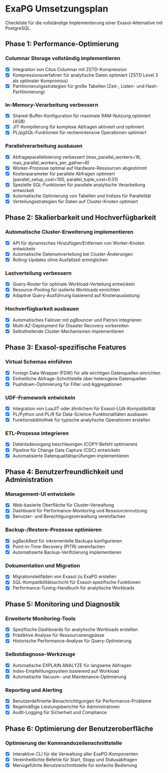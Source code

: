 # ExaPG Umsetzungsplan

Checkliste für die vollständige Implementierung einer Exasol-Alternative mit PostgreSQL.

## Phase 1: Performance-Optimierung

### Columnar Storage vollständig implementieren
- [x] Integration von Citus Columnar mit ZSTD-Kompression
- [x] Kompressionsverfahren für analytische Daten optimiert (ZSTD Level 3 als optimaler Kompromiss)
- [x] Partitionierungsstrategien für große Tabellen (Zeit-, Listen- und Hash-Partitionierung)

### In-Memory-Verarbeitung verbessern
- [x] Shared-Buffer-Konfiguration für maximale RAM-Nutzung optimiert (4GB)
- [x] JIT-Kompilierung für komplexe Abfragen aktiviert und optimiert
- [x] PL/pgSQL-Funktionen für rechenintensive Operationen optimiert

### Parallelverarbeitung ausbauen
- [x] Abfrageparallelisierung verbessert (max_parallel_workers=16, max_parallel_workers_per_gather=8)
- [x] Worker-Prozesse optimal auf Hardware-Ressourcen abgestimmt
- [x] Kostenparameter für parallele Abfragen optimiert (parallel_setup_cost=100, parallel_tuple_cost=0.01)
- [x] Spezielle SQL-Funktionen für parallele analytische Verarbeitung entwickelt
- [x] Automatische Optimierung von Tabellen und Indizes für Parallelität
- [x] Verteilungsstrategien für Daten auf Cluster-Knoten optimiert

## Phase 2: Skalierbarkeit und Hochverfügbarkeit

### Automatische Cluster-Erweiterung implementieren
- [x] API für dynamisches Hinzufügen/Entfernen von Worker-Knoten entwickeln
- [x] Automatische Datenumverteilung bei Cluster-Änderungen
- [x] Rolling-Updates ohne Ausfallzeit ermöglichen

### Lastverteilung verbessern
- [x] Query-Router für optimale Workload-Verteilung entwickeln
- [x] Resource-Pooling für isolierte Workloads einrichten
- [x] Adaptive Query-Ausführung basierend auf Knotenauslastung

### Hochverfügbarkeit ausbauen
- [x] Automatisches Failover mit pgBouncer und Patroni integrieren
- [x] Multi-AZ-Deployment für Disaster Recovery vorbereiten
- [x] Selbstheilende Cluster-Mechanismen implementieren

## Phase 3: Exasol-spezifische Features

### Virtual Schemas einführen
- [x] Foreign Data Wrapper (FDW) für alle wichtigen Datenquellen einrichten
- [x] Einheitliche Abfrage-Schnittstelle über heterogene Datenquellen
- [x] Pushdown-Optimierung für Filter und Aggregationen

### UDF-Framework entwickeln
- [x] Integration von LuaJIT oder ähnlichem für Exasol-LUA-Kompatibilität
- [x] PL/Python und PL/R für Data-Science-Funktionalitäten ausbauen
- [x] Funktionsbibliothek für typische analytische Operationen erstellen

### ETL-Prozesse integrieren
- [x] Datenladevorgang beschleunigen (COPY-Befehl optimieren)
- [x] Pipeline für Change Data Capture (CDC) entwickeln
- [x] Automatisierte Datenqualitätsprüfungen implementieren

## Phase 4: Benutzerfreundlichkeit und Administration

### Management-UI entwickeln
- [x] Web-basierte Oberfläche für Cluster-Verwaltung
- [x] Dashboard für Performance-Monitoring und Ressourcennutzung
- [x] Benutzer- und Berechtigungsverwaltung vereinfachen

### Backup-/Restore-Prozesse optimieren
- [x] pgBackRest für inkrementelle Backups konfigurieren
- [x] Point-in-Time-Recovery (PITR) vereinfachen
- [x] Automatisierte Backup-Verifizierung implementieren

### Dokumentation und Migration
- [x] Migrationsleitfäden von Exasol zu ExaPG erstellen
- [x] SQL-Kompatibilitätsschicht für Exasol-spezifische Funktionen
- [x] Performance-Tuning-Handbuch für analytische Workloads

## Phase 5: Monitoring und Diagnostik

### Erweiterte Monitoring-Tools
- [x] Spezifische Dashboards für analytische Workloads erstellen
- [x] Prädiktive Analyse für Ressourcenengpässe
- [x] Historische Performance-Analyse für Query-Optimierung

### Selbstdiagnose-Werkzeuge
- [x] Automatische EXPLAIN ANALYZE für langsame Abfragen
- [x] Index-Empfehlungssystem basierend auf Workload
- [x] Automatische Vacuum- und Maintenance-Optimierung

### Reporting und Alerting
- [x] Benutzerdefinierte Benachrichtigungen für Performance-Probleme
- [x] Regelmäßige Leistungsberichte für Administratoren
- [x] Audit-Logging für Sicherheit und Compliance

## Phase 6: Optimierung der Benutzeroberfläche

### Optimierung der Kommandozeilenschnittstelle
- [x] Interaktive CLI für die Verwaltung aller ExaPG-Komponenten
- [x] Vereinheitlichte Befehle für Start, Stopp und Statusabfragen
- [x] Menügeführte Benutzerschnittstelle für einfache Bedienung 
